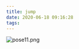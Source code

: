 ```yaml
---
title: jump
date: 2020-06-18 09:16:28
tags:
---
```

![pose11.png](https://i.loli.net/2020/06/18/mZI4T5uEvacLwst.png)